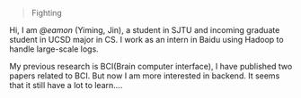 

> Fighting


Hi, I am *@eamon* (Yiming, Jin), a student in SJTU and incoming graduate student in UCSD major in CS. I work as an intern in Baidu using Hadoop to handle large-scale logs. 

My previous research is BCI(Brain computer interface), I have published two papers related to BCI. But now I am more interested in backend. It seems that it still have a lot to learn....

